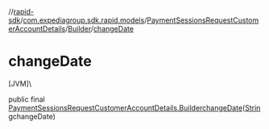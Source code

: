 //[rapid-sdk](../../../../index.md)/[com.expediagroup.sdk.rapid.models](../../index.md)/[PaymentSessionsRequestCustomerAccountDetails](../index.md)/[Builder](index.md)/[changeDate](change-date.md)

# changeDate

[JVM]\

public final [PaymentSessionsRequestCustomerAccountDetails.Builder](index.md)[changeDate](change-date.md)([String](https://docs.oracle.com/javase/8/docs/api/java/lang/String.html)changeDate)
